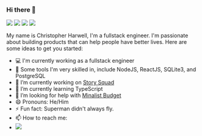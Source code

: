 ### Hi there 👋
<a><img src="https://img.shields.io/badge/Backend-NodeJS-success"></a>
<a><img src="https://img.shields.io/badge/Database-PostgreSQL-9cf"></a>
<a><img src="https://img.shields.io/badge/Langauge-TypeScript-informational"></a>
<a><img src="https://img.shields.io/badge/Frontend-React-informational"></a>

My name is Christopher Harwell, I'm a fullstack engineer. I'm passionate about building products that can help people have better lives.
Here are some ideas to get you started:

- 💻 I'm currently working as a fullstack engineer
- 🔨 Some tools I'm very skilled in, include NodeJS, ReactJS, SQLite3, and PostgreSQL
- 🔭 I’m currently working on [Story Squad](https://github.com/Lambda-School-Labs/story-squad-be-e)
- 🌱 I’m currently learning TypeScript
- 🤔 I’m looking for help with [Minalist Budget](https://github.com/ChristopherHarwell/minimalist_budget_frontend/)
- 😄 Pronouns: He/Him
- ⚡ Fun fact: Superman didn't always fly.
- 📫 How to reach me:
 - <a> <img src="https://img.shields.io/twitter/url?label=_ChrisHarwell_&style=social&url=https%3A%2F%2Ftwitter.com%2F_ChrisHarwell_"> </a>
 <!-- - 💬 Ask me about ... -->

<!-- - 👯 I’m looking to collaborate on ... -->

